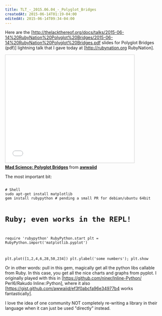 ```yaml
---
title: TLT_-_2015.06.04_-_Polyglot_Bridges
createdAt: 2015-06-14T01:19-04:00
editedAt: 2015-06-14T09:34-04:00
---
```


Here are the [http://thelackthereof.org/docs/talks/2015-06-14%20RubyNation%20Polyglot%20Bridges/2015-06-14%20RubyNation%20Polyglot%20Bridges.pdf slides for Polyglot Bridges (pdf)] lightning talk that I gave today at [http://rubynation.org RubyNation].

<html><iframe src="//www.slideshare.net/slideshow/embed_code/key/uQ0bH4VEo6wqF" width="425" height="355" frameborder="0" marginwidth="0" marginheight="0" scrolling="no" style="border:1px solid #CCC; border-width:1px; margin-bottom:5px; max-width: 100%;" allowfullscreen> </iframe> <div style="margin-bottom:5px"> <strong> <a href="//www.slideshare.net/awwaiid/mad-science-a-dash-of-polyglot" title="Mad Science: Polyglot Bridges" target="_blank">Mad Science: Polyglot Bridges</a> </strong> from <strong><a href="//www.slideshare.net/awwaiid" target="_blank">awwaiid</a></strong> </div></html>

The most important bit:

<code>
# Shell
sudo apt-get install matplotlib
gem install rubypython # pending a small PR for debian/ubuntu 64bit

# Ruby; even works in the REPL!
require 'rubypython'
RubyPython.start
plt = RubyPython.import('matplotlib.pyplot')

plt.plot([1,2,4,6,28,50,234])
plt.ylabel('some numbers');
plt.show
</code>

Or in other words: pull in this gem, magically get all the python libs callable from Ruby. In this case, you get all the nice charts and graphs from pyplot. I originally played with this in [https://github.com/niner/Inline-Python/ Perl6/Rakudo Inline::Python], where it also [https://gist.github.com/awwaiid/ef3f0abcfa96e34977b4 works fantastically].

I love the idea of one community NOT completely re-writing a library in their language when it can just be used "directly" instead.

